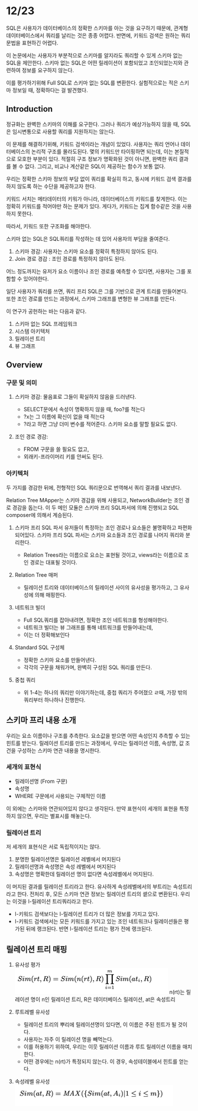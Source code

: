 # 12/23 

SQL은 사용자가 데이터베이스의 정확한 스키마를 아는 것을 요구하기 때문에, 관계형 데이터베이스에서 쿼리를 날리는 것은 종종 어렵다. 
반면에, 키워드 검색은 원하는 쿼리 문법을 표현하긴 어렵다.

이 논문에서는 사용자가 부분적으로 스키마를 알지라도 쿼리할 수 있게 스키마 없는 SQL을 제안한다. 
스키마 없는 SQL은 어떤 릴레이션이 포함되었고 조인되었는지와 관련하여 정보를 요구하지 않는다. 

이를 평가하기위해 Full SQL로 스키마 없는 SQL를 변환한다. 
실험적으로는 적은 스키마 정보일 때, 정확하다는 걸 발견했다. 

## Introduction
정규화는 완벽한 스키마의 이해를 요구한다. 
그러나 쿼리가 예상가능하지 않을 때, SQL은 임시변통으로 사용할 쿼리를 지원하지는 않는다.

이 문제를 해결하기위해, 키워드 검색이라는 개념이 있었다. 
사용자는 쿼리 언어나 데이터베이스의 논리적 구조를 몰라도된다. 
몇의 키워드만 타이핑하면 되는데, 이는 본질적으로 모호한 부분이 있다. 
적절히 구조 정보가 명확화된 것이 아니면, 완벽한 쿼리 결과를 볼 수 없다. 그리고, 비교나 계산같은 SQL이 제공하는 함수가 보통 없다.

우리는 정확한 스키마 정보의 부담 없이 쿼리를 확실히 하고, 동시에 키워드 검색 결과를 하지 않도록 하는 수단을 제공하고자 한다. 

키워드 서치는 메타데이터의 키워가 아니라, 데이터베이스의 키워드를 찾게한다. 
이는 정확히 키워드를 적어야만 하는 문제가 있다.
게다가, 키워드는 집계 함수같은 것을 사용하지 못한다. 

따라서, 키워드 또한 구조화를 해야한다.

스키마 없는 SQL은 SQL쿼리를 작성하는 데 있어 사용자의 부담을 줄여준다. 
1. 스키마 경감: 사용자는 스키마 요소를 정확히 특정하지 않아도 된다.
2. Join 경로 경감 : 조인 경로를 특정하지 않아도 된다.

어느 정도까지는 유저가 요소 이름이나 조인 경로를 예측할 수 있다면, 사용자는 그를 포함할 수 있어야한다.

일단 사용자가 쿼리를 쓰면, 쿼리 프리 SQL은 그를 기반으로 관계 트리를 만들어본다.
또한 조인 경로를 만드는 과정에서, 스키마 그래프를 변형한 뷰 그래프를 만든다. 

이 연구가 공헌하는 바는 다음과 같다.
1. 스키마 없는 SQL 프레임워크
2. 시스템 아키텍처
3. 릴레이션 트리 
4. 뷰 그래프

## Overview
### 구문 및 의미
1. 스키마 경감: 물음표로 그들이 확실하지 않음을 드러낸다.
   - SELECT문에서 속성이 명확하지 않을 때, foo?를 적는다
   - ?x는 그 이름에 확신이 없을 때 적는다
   - ?라고 하면 그냥 더미 변수를 적어준다.
    스키마 요소를 말할 필요도 없다. 

2. 조인 경로 경감: 
   - FROM 구문을 쓸 필요도 없고, 
   - 외래키-프라이머리 키를 안써도 된다. 
   
### 아키텍처
두 가지를 경감한 뒤에, 전형적인 SQL 쿼리문으로 번역해서 쿼리 결과를 내보낸다. 

Relation Tree MApper는 스키마 경감을 위해 사용되고, NetworkBuilder는 조인 경로 경감을 돕는다. 
이 두 메인 모듈은 스키마 프리 SQL파서에 의해 진행되고 SQL composer에 의해서 계승된다.

1. 스키마 프리 SQL 파서
   유저들이 특정하는 조인 경로나 요소들은 불명확하고 파편화되어있다. 스키마 프리 SQL 파서는 스키마 요소들과 조인 경로를 나머지 쿼리와 분리한다.
   - Relation Trees라는 이름으로 요소는 표현될 것이고, views라는 이름으로 조인 경로는 대표될 것이다.

2. Relation Tree 매퍼
    - 릴레이션 트리와 데이터베이스의 릴레이션 사이의 유사성을 평가하고, 그 유사성에 의해 매핑한다.

3. 네트워크 빌더
    - Full SQL쿼리를 잡아내려면, 정확한 조인 네트워크를 형성해야한다. 
    - 네트워크 빌더는 뷰 그래프를 통해 네트워크를 만들어내는데, 
    - 이는 더 정확해보인다

4. Standard SQL 구성체
    - 정확한 스키마 요소를 만들어낸다. 
    - 각각의 구문을 채워가며, 완벽히 구성된 SQL 쿼리를 만든다. 

5. 중첩 쿼리
    - 위 1-4는 하나의 쿼리만 이야기하는데, 중첩 쿼리가 주어졌으 ㄹ때, 가장 밖의 쿼리부터 하나하나 진행한다.

## 스키마 프리 내용 소개
우리는 요소 이름이나 구조를 추측한다. 요소값을 받으면 어떤 속성인지 추측할 수 있는 힌트를 받는다. 
릴레이션 트리를 만드는 과정에서, 우리는 릴레이션 이름, 속성명, 값 조건을 구성하는 스키마 연관 내용을 명시한다.

### 세개의 표현식
- 릴레이션명 (From 구문)
- 속성명
- WHERE 구문에서 사용되는 구체적인 이름

이 외에는 스키마와 연관되어있지 않다고 생각된다.
만약 표현식이 세개의 표현을 특정하지 않으면, 우리는 별표시를 해놓는다. 

### 릴레이션 트리
저 세개의 표현식은 서로 독립적이지는 않다. 
1) 분명한 릴레이션명은 릴레이션 레벨에서 머지된다
2) 릴레이션명과 속성명은 속성 레벨에서 머지된다
3) 속성명은 명확한데 릴레이션 명이 없다면 속성레벨에서 머지된다.

이 머지된 결과를 릴레이션 트리라고 한다. 유사하게 속성레벨에서의 부트리는 속성트리라고 한다.
전처리 후, 모든 스키마 연관 정보는 릴레이션 트리의 셑으로 변환된다. 우리는 이것을 l-릴레이션 트리쿼리라고 한다. 

- l-키워드 검색보다는 l-릴레이션 트리가 더 많은 정보를 가지고 있다. 
- l-키워드 검색에서는 모든 키워드를 가지고 있는 조인 네트워크나 릴레이션들은 평가된 뒤에 랭크된다. 반면 l-릴레이션 트리는 평가 전에 랭크된다.

## 릴레이션 트리 매핑
1) 유사성 평가
![img.png](img/img.png)
   n(rt)는 릴레이션 명이 n인 릴레이션 트리, R은 데이터베이스 릴레이션, at은 속성트리
2) 루트레벨 유사성

   - 릴레이션 트리의 뿌리에 릴레이션명이 있다면, 이 이름은 주된 힌트가 될 것이다. 
   - 사용자는 자주 이 릴레이션 명을 빼먹는다.
   - 이를 허용하기 위하여, 우리는 이웃 릴레이션 이름과 루트 릴레이션 이름을 매치한다.
   - 어떤 경우에는 n(rt)가 특정되지 않는다. 이 경우, 속성테이블에서 힌트를 얻는다. 
3) 속성레벨 유사성
![img.png](img/2.png)